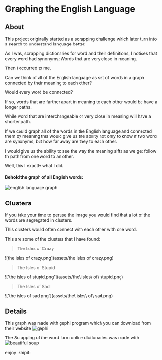 # Graphing the English Language

## About

This project originally started as a scrapping challenge which later turn into a search to understand language better. 

As I was, scrapping dictionaries for word and their definitions, I notices that every word had synonyms; Words that are very close in meaning.

Then I occurred to me. 

Can we think of all of the English language as set of words in a graph connected by their meaning to each other? 

Would every word be connected?

If so, words that are farther apart in meaning to each other would be have a longer paths.

While word that are interchangeable or very close in meaning will have a shorter path.

If we could graph all of the words in the English language and connected them by meaning this would give us the ability not only to know if two word are synonyms, but how far away are they to each other.

I would give us the ability to see the way the meaning sifts as we get follow th path from one word to an other. 

Well, this I exactly what I did.

#### Behold the graph of all English words:

![english language graph](assets/Words_Graph.png)



## Clusters 

If you take your time to peruse the image you would find that a lot of the words are segregated in clusters.

This clusters would often connect with each other with one word. 

This are some of the clusters that I have found:

> The Isles of Crazy

![the isles of crazy.png](assets/the isles of crazy.png)

> The Isles of Stupid

!['the isles of stupid.png'](assets/the\ isles\ of\ stupid.png)


> The Isles of Sad

!['the isles of sad.png'](assets/the\ isles\ of\ sad.png)


## Details

This graph was made with gephi program which you can download from their website ![gephi](https://gephi.org/)

The Scrapping of the word form online dictionaries was made with ![beautiful soup](https://beautiful-soup-4.readthedocs.io/en/latest/)

enjoy :shipit:
